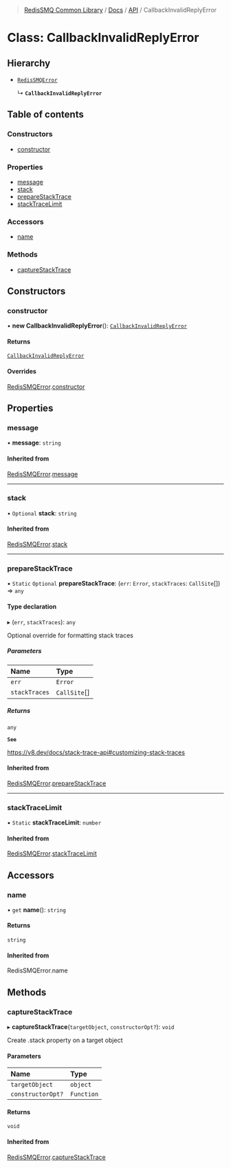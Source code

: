 >[RedisSMQ Common Library](../../../README.md) / [Docs](../../README.md) / [API](../README.md) / CallbackInvalidReplyError

# Class: CallbackInvalidReplyError

## Hierarchy

- [`RedisSMQError`](../classes/RedisSMQError.md)

  ↳ **`CallbackInvalidReplyError`**

## Table of contents

### Constructors

- [constructor](../classes/CallbackInvalidReplyError.md#constructor)

### Properties

- [message](../classes/CallbackInvalidReplyError.md#message)
- [stack](../classes/CallbackInvalidReplyError.md#stack)
- [prepareStackTrace](../classes/CallbackInvalidReplyError.md#preparestacktrace)
- [stackTraceLimit](../classes/CallbackInvalidReplyError.md#stacktracelimit)

### Accessors

- [name](../classes/CallbackInvalidReplyError.md#name)

### Methods

- [captureStackTrace](../classes/CallbackInvalidReplyError.md#capturestacktrace)

## Constructors

### constructor

• **new CallbackInvalidReplyError**(): [`CallbackInvalidReplyError`](../classes/CallbackInvalidReplyError.md)

#### Returns

[`CallbackInvalidReplyError`](../classes/CallbackInvalidReplyError.md)

#### Overrides

[RedisSMQError](../classes/RedisSMQError.md).[constructor](../classes/RedisSMQError.md#constructor)

## Properties

### message

• **message**: `string`

#### Inherited from

[RedisSMQError](../classes/RedisSMQError.md).[message](../classes/RedisSMQError.md#message)

___

### stack

• `Optional` **stack**: `string`

#### Inherited from

[RedisSMQError](../classes/RedisSMQError.md).[stack](../classes/RedisSMQError.md#stack)

___

### prepareStackTrace

▪ `Static` `Optional` **prepareStackTrace**: (`err`: `Error`, `stackTraces`: `CallSite`[]) => `any`

#### Type declaration

▸ (`err`, `stackTraces`): `any`

Optional override for formatting stack traces

##### Parameters

| Name | Type |
| :------ | :------ |
| `err` | `Error` |
| `stackTraces` | `CallSite`[] |

##### Returns

`any`

**`See`**

https://v8.dev/docs/stack-trace-api#customizing-stack-traces

#### Inherited from

[RedisSMQError](../classes/RedisSMQError.md).[prepareStackTrace](../classes/RedisSMQError.md#preparestacktrace)

___

### stackTraceLimit

▪ `Static` **stackTraceLimit**: `number`

#### Inherited from

[RedisSMQError](../classes/RedisSMQError.md).[stackTraceLimit](../classes/RedisSMQError.md#stacktracelimit)

## Accessors

### name

• `get` **name**(): `string`

#### Returns

`string`

#### Inherited from

RedisSMQError.name

## Methods

### captureStackTrace

▸ **captureStackTrace**(`targetObject`, `constructorOpt?`): `void`

Create .stack property on a target object

#### Parameters

| Name | Type |
| :------ | :------ |
| `targetObject` | `object` |
| `constructorOpt?` | `Function` |

#### Returns

`void`

#### Inherited from

[RedisSMQError](../classes/RedisSMQError.md).[captureStackTrace](../classes/RedisSMQError.md#capturestacktrace)
